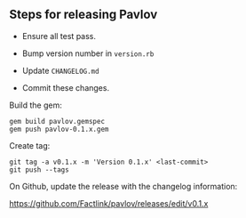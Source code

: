 ## Steps for releasing Pavlov

- Ensure all test pass.
- Bump version number in `version.rb`
- Update `CHANGELOG.md`

- Commit these changes.

Build the gem:

```
gem build pavlov.gemspec
gem push pavlov-0.1.x.gem 
```

Create tag:

```
git tag -a v0.1.x -m 'Version 0.1.x' <last-commit>
git push --tags
```

On Github, update the release with the changelog information:

https://github.com/Factlink/pavlov/releases/edit/v0.1.x
